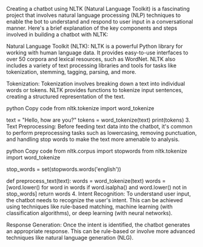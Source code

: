 Creating a chatbot using NLTK (Natural Language Toolkit) is a fascinating project that involves natural language processing (NLP) techniques to enable the bot to understand and respond to user input in a conversational manner. Here's a brief explanation of the key components and steps involved in building a chatbot with NLTK:

Natural Language Toolkit (NLTK): NLTK is a powerful Python library for working with human language data. It provides easy-to-use interfaces to over 50 corpora and lexical resources, such as WordNet. NLTK also includes a variety of text processing libraries and tools for tasks like tokenization, stemming, tagging, parsing, and more.

Tokenization: Tokenization involves breaking down a text into individual words or tokens. NLTK provides functions to tokenize input sentences, creating a structured representation of the text.

python Copy code from nltk.tokenize import word_tokenize

text = "Hello, how are you?" tokens = word_tokenize(text) print(tokens) 3. Text Preprocessing: Before feeding text data into the chatbot, it's common to perform preprocessing tasks such as lowercasing, removing punctuation, and handling stop words to make the text more amenable to analysis.

python Copy code from nltk.corpus import stopwords from nltk.tokenize import word_tokenize

stop_words = set(stopwords.words('english'))

def preprocess_text(text): words = word_tokenize(text) words = [word.lower() for word in words if word.isalpha() and word.lower() not in stop_words] return words 4. Intent Recognition: To understand user input, the chatbot needs to recognize the user's intent. This can be achieved using techniques like rule-based matching, machine learning (with classification algorithms), or deep learning (with neural networks).

Response Generation: Once the intent is identified, the chatbot generates an appropriate response. This can be rule-based or involve more advanced techniques like natural language generation (NLG).
